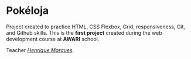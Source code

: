 
# Pokéloja

Project created to practice HTML, CSS Flexbox, Grid, responsiveness, Git, and Github skills. This is the **first project** created during the web development course at **AWARI** school.

Teacher *[Henrique Marques](https://github.com/shadowlik)*.
